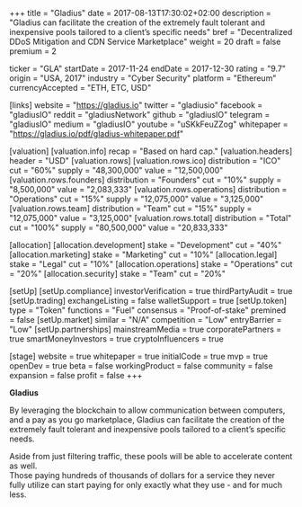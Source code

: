 +++
title = "Gladius"
date = 2017-08-13T17:30:02+02:00
description = "Gladius can facilitate the creation of the extremely fault tolerant and inexpensive pools tailored to a client’s specific needs"
bref = "Decentralized DDoS Mitigation and CDN Service Marketplace"
weight = 20
draft = false
premium = 2

ticker = "GLA"
startDate = 2017-11-24
endDate = 2017-12-30
rating = "9.7"
origin = "USA, 2017"
industry = "Cyber Security"
platform = "Ethereum"
currencyAccepted = "ETH, ETC, USD"

[links]
  website = "https://gladius.io"
  twitter = "gladiusio"
  facebook = "gladiusIO"
  reddit = "gladiusNetwork"
  github = "gladiusIO"
  telegram = "gladiusIO"
  medium = "gladiusIO"
  youtube = "uSKkFeuZZog"
  whitepaper = "https://gladius.io/pdf/gladius-whitepaper.pdf"

[valuation]
  [valuation.info]
    recap = "Based on hard cap."
  [valuation.headers]
    header = "USD"
  [valuation.rows]
    [valuation.rows.ico]
      distribution = "ICO"
      cut = "60%"
      supply = "48,300,000"
      value = "12,500,000"
    [valuation.rows.founders]
      distribution = "Founders"
      cut = "10%"
      supply = "8,500,000"
      value = "2,083,333"
    [valuation.rows.operations]
      distribution = "Operations"
      cut = "15%"
      supply = "12,075,000"
      value = "3,125,000"
    [valuation.rows.team]
      distribution = "Team"
      cut = "15%"
      supply = "12,075,000"
      value = "3,125,000"
    [valuation.rows.total]
      distribution = "Total"
      cut = "100%"
      supply = "80,500,000"
      value = "20,833,333"

[allocation]
  [allocation.development]
    stake = "Development"
    cut = "40%"
  [allocation.marketing]
    stake = "Marketing"
    cut = "10%"
  [allocation.legal]
    stake = "Legal"
    cut = "10%"
  [allocation.operations]
    stake = "Operations"
    cut = "20%"
  [allocation.security]
    stake = "Team"
    cut = "20%"


[setUp]
  [setUp.compliance]
    investorVerification = true
    thirdPartyAudit = true
  [setUp.trading]
    exchangeListing = false
    walletSupport = true
  [setUp.token]
    type = "Token"
    functions = "Fuel"
    consensus = "Proof-of-stake"
    premined = false
  [setUp.market]
    similar = "N/A"
    competition = "Low"
    entryBarrier = "Low"
  [setUp.partnerships]
    mainstreamMedia = true
    corporatePartners = true
    smartMoneyInvestors = true
    cryptoInfluencers = true

[stage]
  website = true
  whitepaper = true
  initialCode = true
  mvp = true
  openDev = true
  beta = false
  workingProduct = false
  community = false
  expansion = false
  profit = false
+++

**Gladius**

By leveraging the blockchain to allow communication between computers, and a pay as you go marketplace, Gladius can facilitate the creation of the extremely fault tolerant and inexpensive pools tailored to a client’s specific needs.  

Aside from just filtering traffic, these pools will be able to accelerate content as well.  
Those paying hundreds of thousands of dollars for a service they never fully utilize can start paying for only exactly what they use - and for much less.
